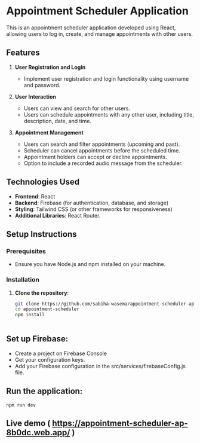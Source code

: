 # Appointment Scheduler Application

This is an appointment scheduler application developed using React, allowing users to log in, create, and manage appointments with other users.

## Features

1. **User Registration and Login**
   - Implement user registration and login functionality using username and password.

2. **User Interaction**
   - Users can view and search for other users.
   - Users can schedule appointments with any other user, including title, description, date, and time.

3. **Appointment Management**
   - Users can search and filter appointments (upcoming and past).
   - Scheduler can cancel appointments before the scheduled time.
   - Appointment holders can accept or decline appointments.
   - Option to include a recorded audio message from the scheduler.

## Technologies Used

- **Frontend**: React
- **Backend**: Firebase (for authentication, database, and storage)
- **Styling**: Tailwind CSS (or other frameworks for responsiveness)
- **Additional Libraries**: React Router.

## Setup Instructions

### Prerequisites

- Ensure you have Node.js and npm installed on your machine.

### Installation

1. **Clone the repository**:
   ```bash
   git clone https://github.com/sabiha-wasema/appointment-scheduler-app
   cd appointment-scheduler
   npm install
  

## Set up Firebase:
- Create a project on Firebase Console
- Get your configuration keys.
- Add your Firebase configuration in the src/services/firebaseConfig.js file.

## Run the application:
    npm run dev

## Live demo ( https://appointment-scheduler-ap-8b0dc.web.app/ )
